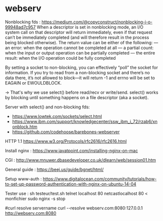 # webserv

Nonblocking fds : https://medium.com/@copyconstruct/nonblocking-i-o-99948ad7c957
 When a descriptor is set in nonblocking mode, an I/O system call on that descriptor will return immediately, even if that request can’t be immediately completed (and will therefore result in the process being blocked otherwise). The return value can be either of the following:
— an error: when the operation cannot be completed at all
— a partial count: when the input or output operation can be partially completed
— the entire result: when the I/O operation could be fully completed

By setting a socket to non-blocking, you can effectively “poll” the socket for information. If you try to read from a non-blocking socket and there’s no data there, it’s not allowed to block—it will return -1 and errno will be set to EAGAIN or EWOULDBLOCK.

-> That's why we use select() before read/recv or write/send.
select() works by blocking until something happens on a file descriptor (aka a socket).

Server with select() and non-blocking fds: 
- https://www.lowtek.com/sockets/select.html
- https://www.ibm.com/support/knowledgecenter/ssw_ibm_i_72/rzab6/xnonblock.htm 
- https://github.com/codehoose/barebones-webserver

HTTP 1.1
https://www.w3.org/Protocols/rfc2616/rfc2616.html

Install nginx : https://www.javatpoint.com/installing-nginx-on-mac

CGI :
http://www.mnuwer.dbasedeveloper.co.uk/dlearn/web/session01.htm

General guide : https://beej.us/guide/bgnet/html/

Setup www-auth : https://www.digitalocean.com/community/tutorials/how-to-set-up-password-authentication-with-nginx-on-ubuntu-14-04 

Tester use : 
sh testeur/test.sh
telnet localhost 80
netcastlocalhost 80 < monfichier
sudo nginx -s stop


#curl resolve servername
curl --resolve webserv.com:8080:127.0.0.1 http://webserv.com:8080
